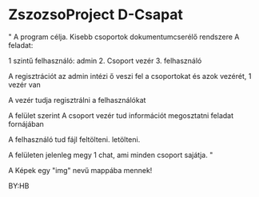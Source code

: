 # ZszozsoProject D-Csapat

"
A program célja.
Kisebb csoportok dokumentumcserélő rendszere
A feladat:

1 szintű felhasználó: admin
2. Csoport vezér
3. felhasználó

A regisztrációt az admin intézi
ő veszi fel a csoportokat és azok vezérét, 1 vezér van

A vezér tudja regisztrálni a felhasználókat

A felület szerint A csoport vezér tud információt megosztatni feladat fornájában

A felhasználó tud fájl feltölteni. letölteni.

A felületen jelenleg megy 1 chat, ami minden csoport sajátja.
"

A Képek egy "img" nevű mappába mennek!

BY:HB
